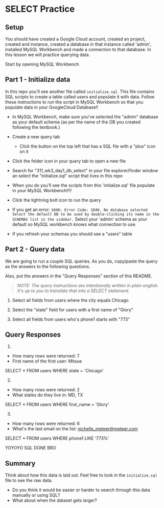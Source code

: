 # SELECT Practice

## Setup

You should have created a Google Cloud account, created an project, created and instance, created a database in that instance called 'admin', installed MySQL Workbench and made a connection to that database. In this lesson we will practice querying data.

Start by opening MySQL Workbench

## Part 1 - Initialize data

In this repo you'll see another file called `initialize.sql`. This file contains SQL scripts to create a table called users and populate it with data. Follow these instructions to run the script in MySQL Workbench so that you populate data in your GoogleCloud Database!!

* In MySQL Workbench, make sure you've selected the "admin" database as your default schema (as per the name of the DB you created following the textbook.)

* Create a new query tab
  * Click the button on the top left that has a SQL file with a "plus" icon on it

* Click the folder icon in your query tab to open a new file

* Search for "311_wk3_day1_db_select" in your file explorer/finder window an select the "initialize.sql" script that lives in this repo

* When you do you'll see the scripts from this 'initialize.sql' file populate in your MySQL Workbench!!!!

* Click the lightning bolt icon to run the query

* If you get an error: `1046: Error Code: 1046. No database selected Select the default DB to be used by double-clicking its name in the SCHEMAS list in the sidebar.` Select your 'admin' schema as your default so MySQL workbench knows what connection to use.

* If you refresh your schemas you should see a "users" table

## Part 2 - Query data

We are going to run a couple SQL queries. As you do, copy/paste the query as the answers to the following questions.

Also, put the answers in the "Query Responses" section of this README.

> *NOTE: The query instructions are intentionally written in plain english. It's up to you to translate that into a SELECT statement.*

1. Select all fields from users where the city equals Chicago

2. Select the "state" field for users with a first name of "Glory"

3. Select all fields from users who's phone1 starts with "773"

## Query Responses

1.
  * How many rows were returned: 7
  * First name of the first user: Mitsue

  SELECT *
  FROM users
  WHERE state = 'Chicago'

2.
  * How many rows were returned: 2
  * What states do they live in: MD, TX

  SELECT *
  FROM users
  WHERE first_name = 'Glory'

3.
  * How many rows were returned: 6
  * What's the last email on the list: nichelle_meteer@meteer.com

  SELECT * 
FROM users
WHERE phone1 LIKE '773%'

  YOYOYO SQL DONE BRO

## Summary

Think about how this data is laid out. Feel free to look in the `initialize.sql` file to see the raw data.

* Do you think it would be easier or harder to search through this data manually or using SQL?
* What about when the dataset gets larger?
